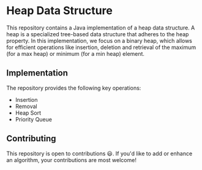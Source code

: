 # Heap Data Structure

This repository contains a Java implementation of a heap data structure. 
A heap is a specialized tree-based data structure that adheres to the heap property.
In this implementation, we focus on a binary heap,
which allows for efficient operations like insertion, deletion
and retrieval of the maximum (for a max heap) or minimum (for a min heap) element.

## Implementation

The repository provides the following key operations:

- Insertion
- Removal
- Heap Sort
- Priority Queue

## Contributing

This repository is open to contributions 😃.
If you'd like to add or enhance an algorithm, your contributions are most welcome!
